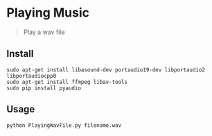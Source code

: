 # Playing Music 

> Play a wav file

## Install

```
sudo apt-get install libasound-dev portaudio19-dev libportaudio2 libportaudiocpp0
sudo apt-get install ffmpeg libav-tools
sudo pip install pyaudio
```

## Usage 

```
python PlayingWavFile.py filename.wav
```
